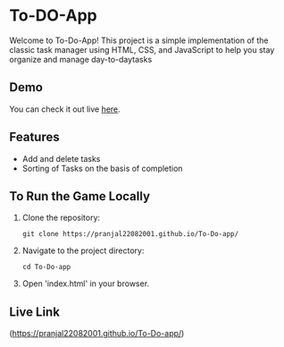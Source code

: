 # To-DO-App

Welcome to To-Do-App! This project is a simple implementation of the classic task manager using HTML, CSS, and JavaScript to help you stay organize and manage day-to-daytasks

 
## Demo

You can check it out live [here](https://pranjal22082001.github.io/To-Do-app/).

## Features

- Add and delete tasks
- Sorting of Tasks on the basis of completion


## To Run the Game Locally

1. Clone the repository:

    ```
    git clone https://pranjal22082001.github.io/To-Do-app/
    ```

2. Navigate to the project directory:

    ```
    cd To-Do-app
    ```

3. Open 'index.html' in your browser.

## Live Link
(https://pranjal22082001.github.io/To-Do-app/)
